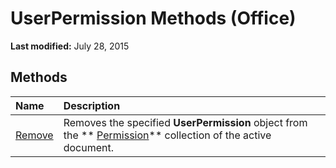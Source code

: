 
# UserPermission Methods (Office)

 **Last modified:** July 28, 2015


## Methods



|**Name**|**Description**|
|:-----|:-----|
| [Remove](d4c8778f-dc1b-7d5b-6a7a-65b91909bfe3.md)|Removes the specified  **UserPermission** object from the ** [Permission](4bdf7058-d4ba-0bd4-c5cd-141d67245ced.md)** collection of the active document.|
